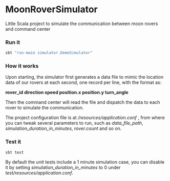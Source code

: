 # MoonRoverSimulator
Little Scala project to simulate the communication between moon rovers and command center

### Run it

```sbt &quot;run-main simulator.DemoSimulator&quot;
sbt "run-main simulator.DemoSimulator"
```

### How it works

Upon starting, the simulator first generates a data file to mimic the location data of our rovers at each second, one record per line, with the format as:

**rover_id direction speed position.x position.y turn_angle**

Then the command center will read the file and dispatch the data to each rover to simulate the communication.

The project configuration file is at */resources/application.conf* , from where you can tweak several parameters to run, such as *data_file_path*, *simulation_duration_in_minutes*, *rover.count* and so on.

### Test it

```
sbt test
```

By default the unit tests include a 1 minute simulation case, you can disable it by setting *simulation_duration_in_minutes* to 0 under *test/resources/application.conf*.